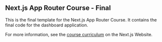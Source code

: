 ## Next.js App Router Course - Final

This is the final template for the Next.js App Router Course. It
contains the final code for the dashboard application.

For more information, see the
[course curriculum](https://nextjs.org/learn) on the Next.js Website.
